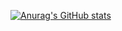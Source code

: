 [![Anurag's GitHub stats](https://github-readme-stats.vercel.app/api?username=martintaylor1635)](https://github.com/martintaylor1635)
